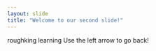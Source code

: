 ```yaml
---
layout: slide
title: "Welcome to our second slide!"
---
```

roughking learning
Use the left arrow to go back!
